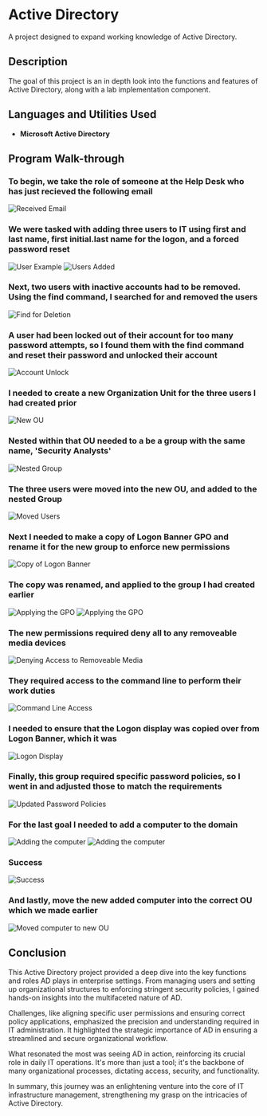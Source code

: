 # Active Directory

A project designed to expand working knowledge of Active Directory.

## Description

The goal of this project is an in depth look into the functions and features of Active Directory, along with a lab implementation component.   

## Languages and Utilities Used

- **Microsoft Active Directory**

## Program Walk-through

### To begin, we take the role of someone at the Help Desk who has just recieved the following email

![Received Email](https://i.imgur.com/Cw4b8F4.png)

### We were tasked with adding three users to IT using first and last name, first initial.last name for the logon, and a forced password reset

![User Example](https://i.imgur.com/CpYxLkJl.png)
![Users Added](https://i.imgur.com/Crg5OYyl.png)

### Next, two users with inactive accounts had to be removed.  Using the find command, I searched for and removed the users

![Find for Deletion](https://i.imgur.com/eOYVI5Cl.png)

### A user had been locked out of their account for too many password attempts, so I found them with the find command and reset their password and unlocked their account

![Account Unlock](https://i.imgur.com/rGMY2VSl.png)

### I needed to create a new Organization Unit for the three users I had created prior

![New OU](https://i.imgur.com/tYxuMHOl.png)

### Nested within that OU needed to a be a group with the same name, 'Security Analysts'

![Nested Group](https://i.imgur.com/EEMdQ2Ql.png)

### The three users were moved into the new OU, and added to the nested Group

![Moved Users](https://i.imgur.com/eAvfSDJl.png)

### Next I needed to make a copy of Logon Banner GPO and rename it for the new group to enforce new permissions

![Copy of Logon Banner](https://i.imgur.com/PloFzajl.png)

### The copy was renamed, and applied to the group I had created earlier

![Applying the GPO](https://i.imgur.com/JrchWkPl.png)
![Applying the GPO](https://i.imgur.com/TtHuBBal.png)

### The new permissions required deny all to any removeable media devices

![Denying Access to Removeable Media](https://i.imgur.com/fzig5zDl.png)

### They required access to the command line to perform their work duties

![Command Line Access](https://i.imgur.com/JtIdDrDl.png)

### I needed to ensure that the Logon display was copied over from Logon Banner, which it was

![Logon Display](https://i.imgur.com/FNzyoQ4l.png)

### Finally, this group required specific password policies, so I went in and adjusted those to match the requirements

![Updated Password Policies](https://i.imgur.com/niMRLdul.png)

### For the last goal I needed to add a computer to the domain

![Adding the computer](https://i.imgur.com/UnoFvuwl.png)
![Adding the computer](https://i.imgur.com/uVb5VFMl.png)

### Success

![Success](https://i.imgur.com/Y4euMJRl.png)

### And lastly, move the new added computer into the correct OU which we made earlier

![Moved computer to new OU](https://i.imgur.com/aKOmQbkl.png)

## Conclusion

This Active Directory project provided a deep dive into the key functions and roles AD plays in enterprise settings. From managing users and setting up organizational structures to enforcing stringent security policies, I gained hands-on insights into the multifaceted nature of AD.

Challenges, like aligning specific user permissions and ensuring correct policy applications, emphasized the precision and understanding required in IT administration. It highlighted the strategic importance of AD in ensuring a streamlined and secure organizational workflow.

What resonated the most was seeing AD in action, reinforcing its crucial role in daily IT operations. It's more than just a tool; it's the backbone of many organizational processes, dictating access, security, and functionality.

In summary, this journey was an enlightening venture into the core of IT infrastructure management, strengthening my grasp on the intricacies of Active Directory.

